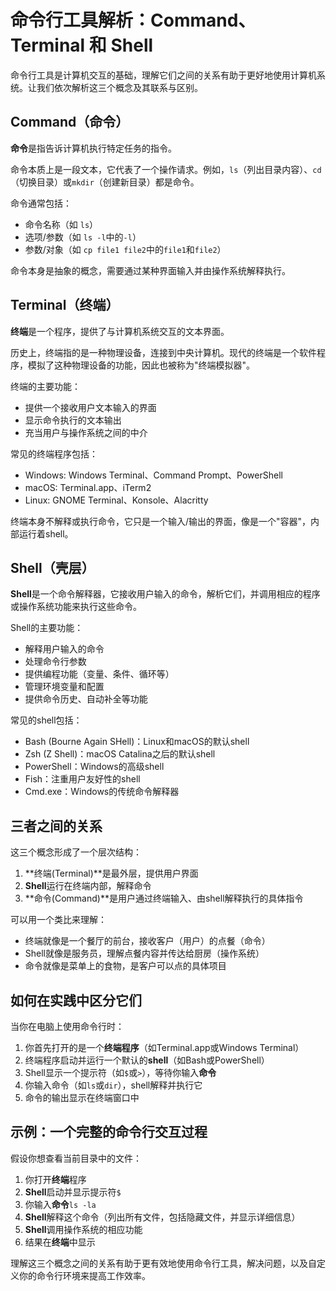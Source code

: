 # 命令行工具解析：Command、Terminal 和 Shell

命令行工具是计算机交互的基础，理解它们之间的关系有助于更好地使用计算机系统。让我们依次解析这三个概念及其联系与区别。

## Command（命令）

**命令**是指告诉计算机执行特定任务的指令。

命令本质上是一段文本，它代表了一个操作请求。例如，`ls`（列出目录内容）、`cd`（切换目录）或`mkdir`（创建新目录）都是命令。

命令通常包括：
- 命令名称（如 `ls`）
- 选项/参数（如 `ls -l`中的`-l`）
- 参数/对象（如 `cp file1 file2`中的`file1`和`file2`）

命令本身是抽象的概念，需要通过某种界面输入并由操作系统解释执行。

## Terminal（终端）

**终端**是一个程序，提供了与计算机系统交互的文本界面。

历史上，终端指的是一种物理设备，连接到中央计算机。现代的终端是一个软件程序，模拟了这种物理设备的功能，因此也被称为"终端模拟器"。

终端的主要功能：
- 提供一个接收用户文本输入的界面
- 显示命令执行的文本输出
- 充当用户与操作系统之间的中介

常见的终端程序包括：
- Windows: Windows Terminal、Command Prompt、PowerShell
- macOS: Terminal.app、iTerm2
- Linux: GNOME Terminal、Konsole、Alacritty

终端本身不解释或执行命令，它只是一个输入/输出的界面，像是一个"容器"，内部运行着shell。

## Shell（壳层）

**Shell**是一个命令解释器，它接收用户输入的命令，解析它们，并调用相应的程序或操作系统功能来执行这些命令。

Shell的主要功能：
- 解释用户输入的命令
- 处理命令行参数
- 提供编程功能（变量、条件、循环等）
- 管理环境变量和配置
- 提供命令历史、自动补全等功能

常见的shell包括：
- Bash (Bourne Again SHell)：Linux和macOS的默认shell
- Zsh (Z Shell)：macOS Catalina之后的默认shell
- PowerShell：Windows的高级shell
- Fish：注重用户友好性的shell
- Cmd.exe：Windows的传统命令解释器

## 三者之间的关系

这三个概念形成了一个层次结构：

1. **终端(Terminal)**是最外层，提供用户界面
2. **Shell**运行在终端内部，解释命令
3. **命令(Command)**是用户通过终端输入、由shell解释执行的具体指令

可以用一个类比来理解：
- 终端就像是一个餐厅的前台，接收客户（用户）的点餐（命令）
- Shell就像是服务员，理解点餐内容并传达给厨房（操作系统）
- 命令就像是菜单上的食物，是客户可以点的具体项目

## 如何在实践中区分它们

当你在电脑上使用命令行时：

1. 你首先打开的是一个**终端程序**（如Terminal.app或Windows Terminal）
2. 终端程序启动并运行一个默认的**shell**（如Bash或PowerShell）
3. Shell显示一个提示符（如`$`或`>`），等待你输入**命令**
4. 你输入命令（如`ls`或`dir`），shell解释并执行它
5. 命令的输出显示在终端窗口中

## 示例：一个完整的命令行交互过程

假设你想查看当前目录中的文件：

1. 你打开**终端**程序
2. **Shell**启动并显示提示符`$`
3. 你输入**命令**`ls -la`
4. **Shell**解释这个命令（列出所有文件，包括隐藏文件，并显示详细信息）
5. **Shell**调用操作系统的相应功能
6. 结果在**终端**中显示

理解这三个概念之间的关系有助于更有效地使用命令行工具，解决问题，以及自定义你的命令行环境来提高工作效率。